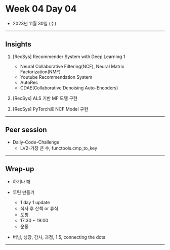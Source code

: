 # Week 04 Day 04

- 2023년 11월 30일 (수)

---

## Insights

1) [RecSys] Recommender System with Deep Learning 1
    - Neural Collaborative Filtering(NCF), Neural Matrix Factorization(NMF)
    - Youtube Recommendation System
    - AutoRec
    - CDAE(Collaborative Denoising Auto-Encoders)
    
2) [RecSys] ALS 기반 MF 모델 구현

3) [RecSys] PyTorch로 NCF Model 구현

---

## Peer session

- Daily-Code-Challenge
    - LV2-가장 큰 수, functools.cmp_to_key


---

## Wrap-up

- 하기나 해

- 루틴 만들기
    - 1 day 1 update
    - 식사 후 산책 or 휴식
    - 도핑
    - 17:30 ~ 19:00 
    - 운동

- 버닝, 성장, 감사, 과정, 1.5, connecting the dots

---
